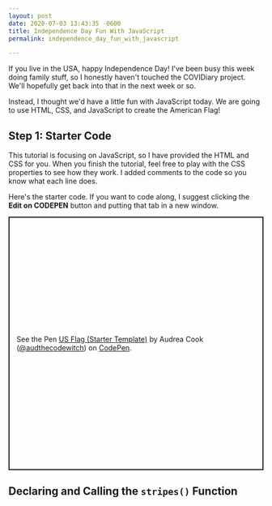 ```yaml
---
layout: post
date: 2020-07-03 13:43:35 -0600
title: Independence Day Fun With JavaScript
permalink: independence_day_fun_with_javascript

---
```

If you live in the USA, happy Independence Day! I've been busy this week doing family stuff, so I honestly haven't touched the COVIDiary project. We'll hopefully get back into that in the next week or so.

Instead, I thought we'd have a little fun with JavaScript today. We are going to use HTML, CSS, and JavaScript to create the American Flag!

## Step 1: Starter Code

This tutorial is focusing on JavaScript, so I have provided the HTML and CSS for you. When you finish the tutorial, feel free to play with the CSS properties to see how they work. I added comments to the code so you know what each line does.

Here's the starter code. If you want to code along, I suggest clicking the **Edit on CODEPEN** button and putting that tab in a new window.

<p class="codepen" data-height="500" data-theme-id="dark" data-default-tab="html,result" data-user="audthecodewitch" data-slug-hash="RwrxOxZ" style="height: 500px; box-sizing: border-box; display: flex; align-items: center; justify-content: center; border: 2px solid; margin: 1em 0; padding: 1em;" data-pen-title="US Flag (Starter Template)">
  <span>See the Pen <a href="https://codepen.io/audthecodewitch/pen/RwrxOxZ">
  US Flag (Starter Template)</a> by Audrea Cook (<a href="https://codepen.io/audthecodewitch">@audthecodewitch</a>)
  on <a href="https://codepen.io">CodePen</a>.</span>
</p>
<script async src="https://static.codepen.io/assets/embed/ei.js"></script>

## Declaring and Calling the `stripes()` Function
